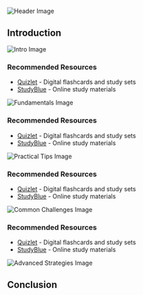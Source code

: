 # 


![Header Image](https://fal.media/files/kangaroo/b1U0Mk0I_mfhgyK3ucAGA.png)

## Introduction


![Intro Image](https://fal.media/files/rabbit/lZY8qEN3w9-LDBOMcSIpR.png)



### Recommended Resources
- [Quizlet](https://quizlet.com/) - Digital flashcards and study sets
- [StudyBlue](https://www.studyblue.com/) - Online study materials


![Fundamentals Image](https://fal.media/files/koala/GC9Xoj0Od5YMQMfQcJxN0.png)



### Recommended Resources
- [Quizlet](https://quizlet.com/) - Digital flashcards and study sets
- [StudyBlue](https://www.studyblue.com/) - Online study materials


![Practical Tips Image](https://fal.media/files/tiger/X_g6bEdIihRChWVxEycYu.png)



### Recommended Resources
- [Quizlet](https://quizlet.com/) - Digital flashcards and study sets
- [StudyBlue](https://www.studyblue.com/) - Online study materials


![Common Challenges Image](https://fal.media/files/panda/wxvcoYPZqOVLQQ9DeI7MP.png)



### Recommended Resources
- [Quizlet](https://quizlet.com/) - Digital flashcards and study sets
- [StudyBlue](https://www.studyblue.com/) - Online study materials


![Advanced Strategies Image](https://fal.media/files/zebra/UUptCDTGcbbwVXuZQLumU.png)

## Conclusion

